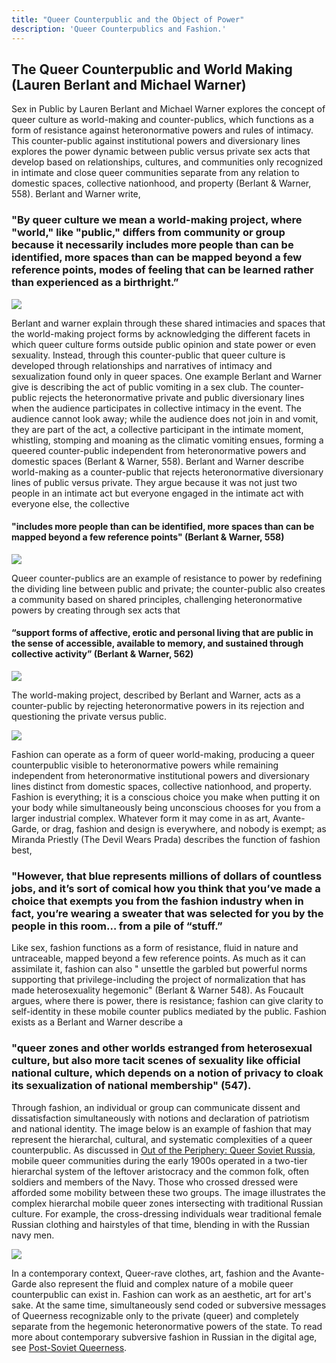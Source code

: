 ```yaml
---
title: "Queer Counterpublic and the Object of Power"
description: 'Queer Counterpublics and Fashion.'
---
```


## The Queer Counterpublic and World Making (Lauren Berlant and Michael Warner)
Sex in Public by Lauren Berlant and Michael Warner explores the concept of queer culture as world-making and counter-publics, which functions as a form of resistance against heteronormative powers and rules of intimacy. This counter-public against institutional powers and diversionary lines explores the power dynamic between public versus private sex acts that develop based on relationships, cultures, and communities only recognized in intimate and close queer communities separate from any relation to domestic spaces, collective nationhood, and property (Berlant & Warner, 558). Berlant and Warner write, 

### "By queer culture we mean a world-making project, where "world," like "public," differs from community or group because it necessarily includes more people than can be identified, more spaces than can be mapped beyond a few reference points, modes of feeling that can be learned rather than experienced as a birthright.” 

![](https://dazedimg-dazedgroup.netdna-ssl.com/1280/azure/dazed-prod/1250/6/1256574.jpg)

Berlant and warner explain through these shared intimacies and spaces that the world-making project forms by acknowledging the different facets in which queer culture forms outside public opinion and state power or even sexuality. Instead, through this counter-public that queer culture is developed through relationships and narratives of intimacy and sexualization found only in queer spaces. One example Berlant and Warner give is describing the act of public vomiting in a sex club. The counter-public rejects the heteronormative private and public diversionary lines when the audience participates in collective intimacy in the event. The audience cannot look away; while the audience does not join in and vomit, they are part of the act, a collective participant in the intimate moment, whistling, stomping and moaning as the climatic vomiting ensues, forming a queered counter-public independent from heteronormative powers and domestic spaces (Berlant & Warner, 558).
Berlant and Warner describe world-making as a counter-public that rejects heteronormative diversionary lines of public versus private. They argue because it was not just two people in an intimate act but everyone engaged in the intimate act with everyone else, the collective
#### "includes more people than can be identified, more spaces than can be mapped beyond a few reference points" (Berlant & Warner, 558)

![](https://dazedimg-dazedgroup.netdna-ssl.com/1280/azure/dazed-prod/1250/6/1256584.jpg)

Queer counter-publics are an example of resistance to power by redefining the dividing line between public and private; the counter-public also creates a community based on shared principles, challenging heteronormative powers by creating through sex acts that 

#### “support forms of affective, erotic and personal living that are public in the sense of accessible, available to memory, and sustained through collective activity” (Berlant & Warner, 562)

![](https://dazedimg-dazedgroup.netdna-ssl.com/1280/azure/dazed-prod/1250/6/1256596.jpg)

The world-making project, described by Berlant and Warner, acts as a counter-public by rejecting heteronormative powers in its rejection and questioning the private versus public.

![](https://img.theculturetrip.com/1440x807/smart/wp-content/uploads/2017/08/kiev2.jpg)

Fashion can operate as a form of queer world-making, producing a queer counterpublic visible to heteronormative powers while remaining independent from heteronormative institutional powers and diversionary lines distinct from domestic spaces, collective nationhood, and property. Fashion is everything; it is a conscious choice you make when putting it on your body while simultaneously being unconscious chooses for you from a larger industrial complex. Whatever form it may come in as art, Avante-Garde, or drag, fashion and design is everywhere, and nobody is exempt; as Miranda Priestly (The Devil Wears Prada) describes the function of fashion best,

### "However, that blue represents millions of dollars of countless jobs, and it’s sort of comical how you think that you’ve made a choice that exempts you from the fashion industry when in fact, you’re wearing a sweater that was selected for you by the people in this room… from a pile of “stuff.”

Like sex, fashion functions as a form of resistance, fluid in nature and untraceable, mapped beyond a few reference points. As much as it can assimilate it, fashion can also " unsettle the garbled but powerful norms supporting that privilege-including the project of normalization that has made heterosexuality hegemonic" (Berlant & Warner 548). As Foucault argues, where there is power, there is resistance; fashion can give clarity to self-identity in these mobile counter publics mediated by the public. Fashion exists as a Berlant and Warner describe a 

### "queer zones and other worlds estranged from heterosexual culture, but also more tacit scenes of sexuality like official national culture, which depends on a notion of privacy to cloak its sexualization of national membership" (547).

Through fashion, an individual or group can communicate dissent and dissatisfaction simultaneously with notions and declaration of patriotism and national identity. The image below is an example of fashion that may represent the hierarchal, cultural, and systematic complexities of a queer counterpublic. As discussed in [Out of the Periphery: Queer Soviet Russia](http://localhost:8080/hh-project-11ty-starter-kit/about/), mobile queer communities during the early 1900s operated in a two-tier hierarchal system of the leftover aristocracy and the common folk, often soldiers and members of the Navy. Those who crossed dressed were afforded some mobility between these two groups. The image illustrates the complex hierarchal mobile queer zones intersecting with traditional Russian culture. For example, the cross-dressing individuals wear traditional female Russian clothing and hairstyles of that time, blending in with the Russian navy men. 


![](https://ichef.bbci.co.uk/news/976/cpsprodpb/1652C/production/_98463419_1161e954-e74a-425f-a038-4388c54ce52b.jpg)

In a contemporary context, Queer-rave clothes, art, fashion and the Avante-Garde also represent the fluid and complex nature of a mobile queer counterpublic can exist in. Fashion can work as an aesthetic, art for art's sake. At the same time, simultaneously send coded or subversive messages of Queerness recognizable only to the private (queer) and completely separate from the hegemonic heteronormative powers of the state. To read more about contemporary subversive fashion in Russian in the digital age, see [Post-Soviet Queerness](http://localhost:8080/hh-project-11ty-starter-kit/Proposal/).